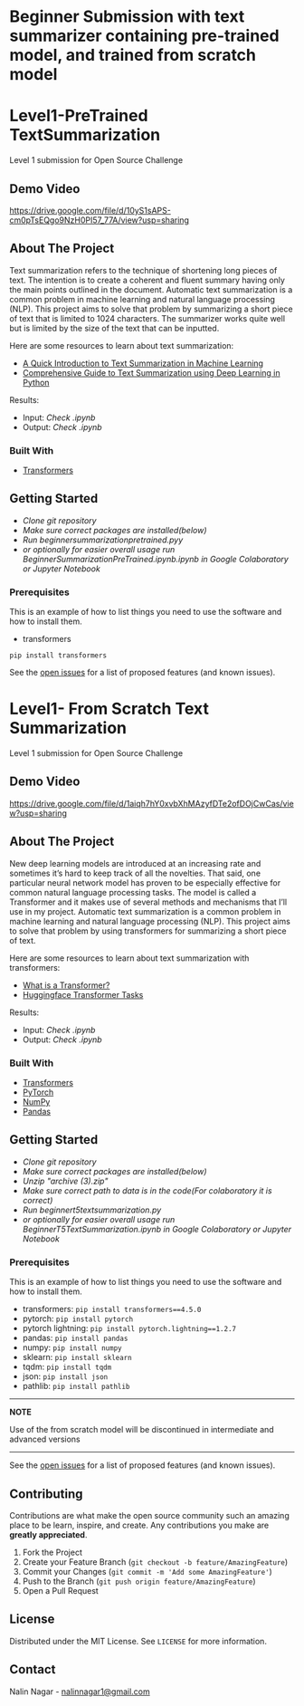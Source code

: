 # Beginner Submission with text summarizer containing pre-trained model, and trained from scratch model

# Level1-PreTrained TextSummarization
Level 1 submission for Open Source Challenge

## Demo Video

https://drive.google.com/file/d/10yS1sAPS-cm0pTsEQgo9NzH0PI57_77A/view?usp=sharing

<!-- ABOUT THE PROJECT -->
## About The Project

Text summarization refers to the technique of shortening long pieces of text. The intention is to create a coherent and fluent summary having only the main points outlined in the document. Automatic text summarization is a common problem in machine learning and natural language processing (NLP). This project aims to solve that problem by summarizing a short piece of text that is limited to 1024 characters. The summarizer works quite well but is limited by the size of the text that can be inputted.

Here are some resources to learn about text summarization:

* [A Quick Introduction to Text Summarization in Machine Learning](https://towardsdatascience.com/a-quick-introduction-to-text-summarization-in-machine-learning-3d27ccf18a9f)
* [Comprehensive Guide to Text Summarization using Deep Learning in Python](https://www.analyticsvidhya.com/blog/2019/06/comprehensive-guide-text-summarization-using-deep-learning-python/)
 

Results: 
* Input: *Check .ipynb*
* Output: *Check .ipynb*

### Built With

* [Transformers](https://huggingface.co)



<!-- GETTING STARTED -->
## Getting Started

* *Clone git repository*
* *Make sure correct packages are installed(below)*
* *Run beginnersummarizationpretrained.pyy*
* *or optionally for easier overall usage run BeginnerSummarizationPreTrained.ipynb.ipynb in Google Colaboratory or Jupyter Notebook*

### Prerequisites

This is an example of how to list things you need to use the software and how to install them.
* transformers

```pip install transformers```


See the [open issues](https://github.com/NNDEV1/Level1-TextSummarization/issues) for a list of proposed features (and known issues).






<!-- FROM SCRATCH-->


# Level1- From Scratch Text Summarization
Level 1 submission for Open Source Challenge

## Demo Video

https://drive.google.com/file/d/1aiqh7hY0xvbXhMAzyfDTe2ofDOjCwCas/view?usp=sharing

<!-- ABOUT THE PROJECT -->
## About The Project

New deep learning models are introduced at an increasing rate and sometimes it’s hard to keep track of all the novelties. That said, one particular neural network model has proven to be especially effective for common natural language processing tasks. The model is called a Transformer and it makes use of several methods and mechanisms that I’ll use in my project. Automatic text summarization is a common problem in machine learning and natural language processing (NLP). This project aims to solve that problem by using transformers for summarizing a short piece of text.

Here are some resources to learn about text summarization with transformers:

* [What is a Transformer?](https://medium.com/inside-machine-learning/what-is-a-transformer-d07dd1fbec04)
* [Huggingface Transformer Tasks](https://huggingface.co/transformers/task_summary.html)
 

Results: 
* Input: *Check .ipynb*
* Output: *Check .ipynb*

### Built With

* [Transformers](https://huggingface.co)
* [PyTorch](https://pytorch.org)
* [NumPy](https://numpy.org)
* [Pandas](https://pandas.org)


<!-- GETTING STARTED -->
## Getting Started

* *Clone git repository*
* *Make sure correct packages are installed(below)*
* *Unzip "archive (3).zip"*
* *Make sure correct path to data is in the code(For colaboratory it is correct)*
* *Run beginnert5textsummarization.py*
* *or optionally for easier overall usage run BeginnerT5TextSummarization.ipynb in Google Colaboratory or Jupyter Notebook*

### Prerequisites

This is an example of how to list things you need to use the software and how to install them.
* transformers:
 ```pip install transformers==4.5.0```
* pytorch:
 ```pip install pytorch```
* pytorch lightning:
 ```pip install pytorch.lightning==1.2.7```
* pandas:
 ```pip install pandas```
* numpy:
 ```pip install numpy```
* sklearn:
 ```pip install sklearn```
* tqdm:
 ```pip install tqdm```
* json:
 ```pip install json```
* pathlib:
 ```pip install pathlib```
 
 ---
 **NOTE**
 
 Use of the from scratch model will be discontinued in intermediate and advanced versions
 
 ---

See the [open issues](https://github.com/NNDEV1/Level1-TextSummarization/issues) for a list of proposed features (and known issues).

<!-- CONTRIBUTING -->
## Contributing

Contributions are what make the open source community such an amazing place to be learn, inspire, and create. Any contributions you make are **greatly appreciated**.

1. Fork the Project
2. Create your Feature Branch (`git checkout -b feature/AmazingFeature`)
3. Commit your Changes (`git commit -m 'Add some AmazingFeature'`)
4. Push to the Branch (`git push origin feature/AmazingFeature`)
5. Open a Pull Request



<!-- LICENSE -->
## License

Distributed under the MIT License. See `LICENSE` for more information.



<!-- CONTACT -->
## Contact

Nalin Nagar - nalinnagar1@gmail.com




